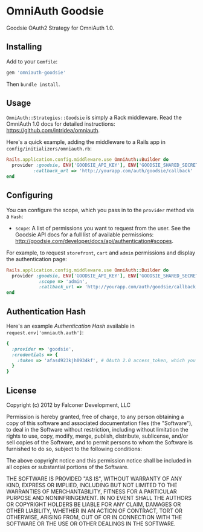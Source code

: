 # OmniAuth Goodsie

Goodsie OAuth2 Strategy for OmniAuth 1.0.

## Installing

Add to your `Gemfile`:

```ruby
gem 'omniauth-goodsie'
```

Then `bundle install`.

## Usage

`OmniAuth::Strategies::Goodsie` is simply a Rack middleware. Read the OmniAuth 1.0 docs for detailed instructions: https://github.com/intridea/omniauth.

Here's a quick example, adding the middleware to a Rails app in `config/initializers/omniauth.rb`:

```ruby
Rails.application.config.middleware.use OmniAuth::Builder do
  provider :goodsie, ENV['GOODSIE_API_KEY'], ENV['GOODSIE_SHARED_SECRET'],
          :callback_url => 'http://yourapp.com/auth/goodsie/callback'
end
```

## Configuring

You can configure the scope, which you pass in to the `provider` method via a `Hash`:

* `scope`: A list of permissions you want to request from the user. See the Goodsie API docs for a full list of available permissions: http://goodsie.com/developer/docs/api/authentication#scopes.

For example, to request `storefront`, `cart` and `admin` permissions and display the authentication page:

```ruby
Rails.application.config.middleware.use OmniAuth::Builder do
  provider :goodsie, ENV['GOODSIE_API_KEY'], ENV['GOODSIE_SHARED_SECRET'],
            :scope => 'admin',
            :callback_url => 'http://yourapp.com/auth/goodsie/callback'
end
```

## Authentication Hash

Here's an example *Authentication Hash* available in `request.env['omniauth.auth']`:

```ruby
{
  :provider => 'goodsie',
  :credentials => {
    :token => 'afasd923kjh0934kf', # OAuth 2.0 access_token, which you store and use to authenticate API requests
  }
}
```

## License

Copyright (c) 2012 by Falconer Development, LLC

Permission is hereby granted, free of charge, to any person obtaining a copy of this software and associated documentation files (the "Software"), to deal in the Software without restriction, including without limitation the rights to use, copy, modify, merge, publish, distribute, sublicense, and/or sell copies of the Software, and to permit persons to whom the Software is furnished to do so, subject to the following conditions:

The above copyright notice and this permission notice shall be included in all copies or substantial portions of the Software.

THE SOFTWARE IS PROVIDED "AS IS", WITHOUT WARRANTY OF ANY KIND, EXPRESS OR IMPLIED, INCLUDING BUT NOT LIMITED TO THE WARRANTIES OF MERCHANTABILITY, FITNESS FOR A PARTICULAR PURPOSE AND NONINFRINGEMENT. IN NO EVENT SHALL THE AUTHORS OR COPYRIGHT HOLDERS BE LIABLE FOR ANY CLAIM, DAMAGES OR OTHER LIABILITY, WHETHER IN AN ACTION OF CONTRACT, TORT OR OTHERWISE, ARISING FROM, OUT OF OR IN CONNECTION WITH THE SOFTWARE OR THE USE OR OTHER DEALINGS IN THE SOFTWARE.
